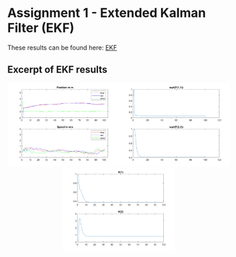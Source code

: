 # Assignment 1 - Extended Kalman Filter (EKF)
These results can be found here: [EKF](https://github.com/alexandrahotti/Applied-Estimation/tree/master/1%20-%20Extended%20Kalman%20Filter)


## Excerpt of EKF results

<p float="left" align='center'>  
  <img src='https://github.com/alexandrahotti/Applied-Estimation/blob/master/1%20-%20Extended%20Kalman%20Filter/results/Linear%20Kalman%20filter/Initial_parameters/Default/state_default.png' width="50%" height="50%"
 /><img src='https://github.com/alexandrahotti/Applied-Estimation/blob/master/1%20-%20Extended%20Kalman%20Filter/results/Linear%20Kalman%20filter/Initial_parameters/Default/covariance_default.png' width="50%" height="50%"
 /><img src='https://github.com/alexandrahotti/Applied-Estimation/blob/master/1%20-%20Extended%20Kalman%20Filter/results/Linear%20Kalman%20filter/Initial_parameters/Default/kalman_gain_default.png' width="50%" height="50%"
 />

